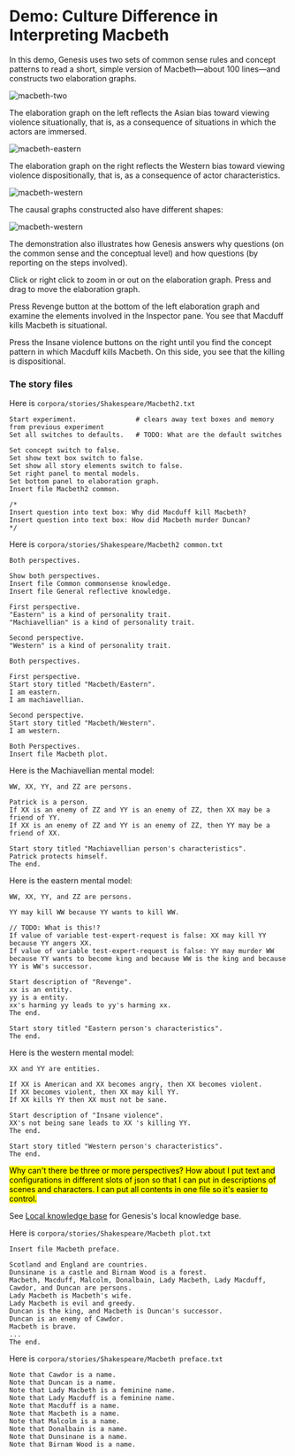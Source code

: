 # Demo: Culture Difference in Interpreting Macbeth

In this demo, Genesis uses two sets of common sense rules and concept patterns to read a short, simple version of Macbeth—about 100 lines—and constructs two elaboration graphs.

![macbeth-two](imgs/macbeth-two.png)

The elaboration graph on the left reflects the Asian bias toward viewing violence situationally, that is, as a consequence of situations in which the actors are immersed.

![macbeth-eastern](imgs/macbeth-eastern.png)

The elaboration graph on the right reflects the Western bias toward viewing violence dispositionally, that is, as a consequence of actor characteristics.

![macbeth-western](imgs/macbeth-western.png)

The causal graphs constructed also have different shapes:

![macbeth-western](imgs/macbeth-causal.png)

The demonstration also illustrates how Genesis answers why questions (on the common sense and the conceptual level) and how questions (by reporting on the steps involved).

Click or right click to zoom in or out on the elaboration graph. Press and drag to move the elaboration graph.

Press Revenge button at the bottom of the left elaboration graph and examine the elements involved in the Inspector pane. You see that Macduff kills Macbeth is situational.


Press the Insane violence buttons on the right until you find the concept pattern in which Macduff kills Macbeth. On this side, you see that the killing is dispositional.

### The story files

Here is `corpora/stories/Shakespeare/Macbeth2.txt`

```
Start experiment.               # clears away text boxes and memory from previous experiment
Set all switches to defaults.   # TODO: What are the default switches

Set concept switch to false.
Set show text box switch to false.
Set show all story elements switch to false.
Set right panel to mental models.
Set bottom panel to elaboration graph.
Insert file Macbeth2 common.

/*
Insert question into text box: Why did Macduff kill Macbeth?
Insert question into text box: How did Macbeth murder Duncan?
*/
```

Here is `corpora/stories/Shakespeare/Macbeth2 common.txt`

```
Both perspectives.

Show both perspectives.
Insert file Common commonsense knowledge.
Insert file General reflective knowledge.

First perspective.
"Eastern" is a kind of personality trait.
"Machiavellian" is a kind of personality trait.

Second perspective.
"Western" is a kind of personality trait.

Both perspectives.

First perspective.
Start story titled "Macbeth/Eastern".
I am eastern.
I am machiavellian.

Second perspective.
Start story titled "Macbeth/Western".
I am western.

Both Perspectives.
Insert file Macbeth plot.
```

Here is the Machiavellian mental model:

```
WW, XX, YY, and ZZ are persons.

Patrick is a person.
If XX is an enemy of ZZ and YY is an enemy of ZZ, then XX may be a friend of YY.
If XX is an enemy of ZZ and YY is an enemy of ZZ, then YY may be a friend of XX.

Start story titled "Machiavellian person's characteristics".
Patrick protects himself.
The end.
```

Here is the eastern mental model:
```
WW, XX, YY, and ZZ are persons.

YY may kill WW because YY wants to kill WW.

// TODO: What is this!?
If value of variable test-expert-request is false: XX may kill YY because YY angers XX.
If value of variable test-expert-request is false: YY may murder WW because YY wants to become king and because WW is the king and because YY is WW's successor.

Start description of "Revenge".
xx is an entity.
yy is a entity.
xx's harming yy leads to yy's harming xx.
The end.

Start story titled "Eastern person's characteristics".
The end.
```

Here is the western mental model:

```
XX and YY are entities.

If XX is American and XX becomes angry, then XX becomes violent.
If XX becomes violent, then XX may kill YY.
If XX kills YY then XX must not be sane.

Start description of "Insane violence".
XX's not being sane leads to XX 's killing YY.
The end.

Start story titled "Western person's characteristics".
The end.
```

<mark> Why can't there be three or more perspectives? How about I put text and configurations in different slots of json so that I can put in descriptions of scenes and characters. I can put all contents in one file so it's easier to control.


See [Local knowledge base](genesis-knowledge.md) for Genesis's local knowledge base.

Here is `corpora/stories/Shakespeare/Macbeth plot.txt`

```
Insert file Macbeth preface.

Scotland and England are countries.
Dunsinane is a castle and Birnam Wood is a forest.
Macbeth, Macduff, Malcolm, Donalbain, Lady Macbeth, Lady Macduff, Cawdor, and Duncan are persons.
Lady Macbeth is Macbeth's wife.
Lady Macbeth is evil and greedy.
Duncan is the king, and Macbeth is Duncan's successor.
Duncan is an enemy of Cawdor.
Macbeth is brave.
...
The end.
```

Here is `corpora/stories/Shakespeare/Macbeth preface.txt`

```
Note that Cawdor is a name.
Note that Duncan is a name.
Note that Lady Macbeth is a feminine name.
Note that Lady Macduff is a feminine name.
Note that Macduff is a name.
Note that Macbeth is a name.
Note that Malcolm is a name.
Note that Donalbain is a name.
Note that Dunsinane is a name.
Note that Birnam Wood is a name.
```
